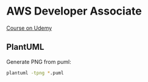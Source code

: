 # AWS Developer Associate

[Course on Udemy](https://www.udemy.com/course/aws-certified-developer-associate-dva-c01/)

## PlantUML

Generate PNG from puml:
```bash
plantuml -tpng *.puml
```
